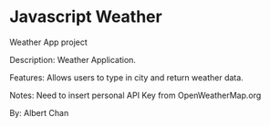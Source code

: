 # Javascript Weather
Weather App project

Description: Weather Application.

Features: Allows users to type in city and return weather data.

Notes: Need to insert personal API Key from OpenWeatherMap.org

By: Albert Chan
